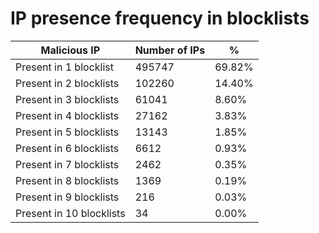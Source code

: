 # IP presence frequency in blocklists
| Malicious IP | Number of IPs | % |
|----|----|----|
| Present in 1 blocklist | 495747 | 69.82% |
| Present in 2 blocklists | 102260 | 14.40% |
| Present in 3 blocklists | 61041 | 8.60% |
| Present in 4 blocklists | 27162 | 3.83% |
| Present in 5 blocklists | 13143 | 1.85% |
| Present in 6 blocklists | 6612 | 0.93% |
| Present in 7 blocklists | 2462 | 0.35% |
| Present in 8 blocklists | 1369 | 0.19% |
| Present in 9 blocklists | 216 | 0.03% |
| Present in 10 blocklists | 34 | 0.00% |
